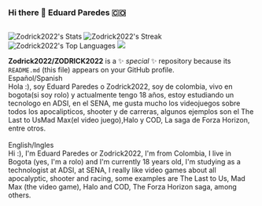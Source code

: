 ### Hi there 🤙 Eduard Paredes 🇨🇴

<img src="https://giffiles.alphacoders.com/129/12938.gif" alt="">

![Zodrick2022's Stats](https://github-readme-stats.vercel.app/api?username=Zodrick2022&theme=midnight-purple&show_icons=true&hide_border=true&count_private=true)
![Zodrick2022's Streak](https://github-readme-streak-stats.herokuapp.com/?user=Zodrick2022&theme=midnight-purple&hide_border=true)
![Zodrick2022's Top Languages](https://github-readme-stats.vercel.app/api/top-langs/?username=Zodrick2022&theme=midnight-purple&show_icons=true&hide_border=true&layout=compact)
![](https://github-profile-trophy.vercel.app/?username=zodrick2022&theme=tokyonight)


**Zodrick2022/ZODRICK2022** is a ✨ _special_ ✨ repository because its `README.md` (this file) appears on your GitHub profile.
<br>
Español/Spanish <br>
Hola :), soy Eduard Paredes o Zodrick2022, soy de colombia, vivo en bogota(si soy rolo) y actualmente tengo 18 años, estoy estudiando un tecnologo en ADSI, en el SENA, me gusta mucho los videojuegos sobre todos los apocalipticos, shooter y de carreras, algunos ejemplos son el The Last to UsMad Max(el video juego),Halo y COD, La saga de Forza Horizon, entre otros. 
<br>
<br>
English/Ingles <br>
Hi :), I'm Eduard Paredes or Zodrick2022, I'm from Colombia, I live in Bogota (yes, I'm a rolo) and I'm currently 18 years old, I'm studying as a technologist at ADSI, at SENA, I really like video games about all apocalyptic, shooter and racing, some examples are The Last to Us, Mad Max (the video game), Halo and COD, The Forza Horizon saga, among others.
